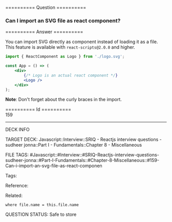 ========== Question ==========  

### Can I import an SVG file as react component?  

========== Answer ==========  

You can import SVG directly as component instead of loading it as a file. This feature is available with `react-scripts@2.0.0` and higher.

```jsx
import { ReactComponent as Logo } from './logo.svg';

const App = () => (
    <div>
        {/* Logo is an actual react component */}
        <Logo />
    </div>
);
```

**Note**: Don't forget about the curly braces in the import.

========== Id ==========  
159

---

DECK INFO

TARGET DECK: Javascript::Interview::SRIQ - Reactjs interview questions - sudheer jonna::Part I - Fundamentals::Chapter 8 - Miscellaneous

FILE TAGS: #Javascript::#Interview::#SRIQ-Reactjs-interview-questions-sudheer-jonna::#Part-I-Fundamentals::#Chapter-8-Miscellaneous::#159-Can-i-import-an-svg-file-as-react-componen

Tags:

Reference:

Related:

```dataview
where file.name = this.file.name
```

QUESTION STATUS: Safe to store
